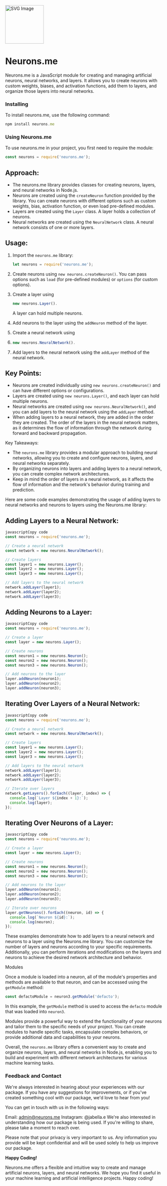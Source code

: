 
<img src="https://github.com/suiGn/neurons.me/assets/9565222/414a7a2f-4d1f-4b24-b94c-89d3b168e6d3" alt="SVG Image" width="123" height="123" style="width: 123px; height: 123px;">


# Neurons.me

Neurons.me is a JavaScript module for creating and managing artificial neurons, neural networks, and layers. It allows you to create neurons with custom weights, biases, and activation functions, add them to layers, and organize those layers into neural networks.

### Installing

To install neurons.me, use the following command:

```js
npm install neurons.me
```

### Using Neurons.me

To use neurons.me in your project, you first need to require the module:

```js
const neurons = require('neurons.me');
```

## Approach:

- The neurons.me library provides classes for creating neurons, layers, and neural networks in Node.js.
- Neurons are created using the `createNeuron` function provided by the library. You can create neurons with different options such as custom weights, bias, activation function, or even load pre-defined modules.
- Layers are created using the `Layer` class. A layer holds a collection of neurons.
- Neural networks are created using the `NeuralNetwork` class. A neural network consists of one or more layers.

## Usage:

1. Import the `neurons.me` library: 

   ```js
   let neurons = require('neurons.me');
   ```

2. Create neurons using `new neurons.createNeuron()`. You can pass options such as `load` (for pre-defined modules) or `options` (for custom options).

3. Create a layer using 

   ```js
   new neurons.Layer(). 
   ```

   A layer can hold multiple neurons.

4. Add neurons to the layer using the `addNeuron` method of the layer.

5. Create a neural network using 

6. ```js
   new neurons.NeuralNetwork().
   ```

7. Add layers to the neural network using the `addLayer` method of the neural network.

## Key Points:

- Neurons are created individually using `new neurons.createNeuron()` and can have different options or configurations.
- Layers are created using `new neurons.Layer()`, and each layer can hold multiple neurons.
- Neural networks are created using `new neurons.NeuralNetwork()`, and you can add layers to the neural network using the `addLayer` method.
- When adding layers to a neural network, they are added in the order they are created. The order of the layers in the neural network matters, as it determines the flow of information through the network during forward and backward propagation.

Key Takeaways:

- The `neurons.me` library provides a modular approach to building neural networks, allowing you to create and configure neurons, layers, and neural networks separately.
- By organizing neurons into layers and adding layers to a neural network, you can create complex network architectures.
- Keep in mind the order of layers in a neural network, as it affects the flow of information and the network's behavior during training and prediction.

 Here are some code examples demonstrating the usage of adding layers to neural networks and neurons to layers using the Neurons.me library:

## Adding Layers to a Neural Network:

```js
javascriptCopy code
const neurons = require('neurons.me');

// Create a neural network
const network = new neurons.NeuralNetwork();

// Create layers
const layer1 = new neurons.Layer();
const layer2 = new neurons.Layer();
const layer3 = new neurons.Layer();

// Add layers to the neural network
network.addLayer(layer1);
network.addLayer(layer2);
network.addLayer(layer3);
```

## Adding Neurons to a Layer:

```js
javascriptCopy code
const neurons = require('neurons.me');

// Create a layer
const layer = new neurons.Layer();

// Create neurons
const neuron1 = new neurons.Neuron();
const neuron2 = new neurons.Neuron();
const neuron3 = new neurons.Neuron();

// Add neurons to the layer
layer.addNeuron(neuron1);
layer.addNeuron(neuron2);
layer.addNeuron(neuron3);
```

## Iterating Over Layers of a Neural Network:

```js
javascriptCopy code
const neurons = require('neurons.me');

// Create a neural network
const network = new neurons.NeuralNetwork();

// Create layers
const layer1 = new neurons.Layer();
const layer2 = new neurons.Layer();
const layer3 = new neurons.Layer();

// Add layers to the neural network
network.addLayer(layer1);
network.addLayer(layer2);
network.addLayer(layer3);

// Iterate over layers
network.getLayers().forEach((layer, index) => {
  console.log(`Layer ${index + 1}:`);
  console.log(layer);
});
```

## Iterating Over Neurons of a Layer:

```js
javascriptCopy code
const neurons = require('neurons.me');

// Create a layer
const layer = new neurons.Layer();

// Create neurons
const neuron1 = new neurons.Neuron();
const neuron2 = new neurons.Neuron();
const neuron3 = new neurons.Neuron();

// Add neurons to the layer
layer.addNeuron(neuron1);
layer.addNeuron(neuron2);
layer.addNeuron(neuron3);

// Iterate over neurons
layer.getNeurons().forEach((neuron, id) => {
  console.log(`Neuron ${id}:`);
  console.log(neuron);
});
```

These examples demonstrate how to add layers to a neural network and neurons to a layer using the Neurons.me library. You can customize the number of layers and neurons according to your specific requirements. Additionally, you can perform iterations and modifications on the layers and neurons to achieve the desired network architecture and behavior.

Modules

Once a module is loaded into a neuron, all of the module's properties and methods are available to that neuron, and can be accessed using the `getModule` method:

```js
const defactoModule = neuron3.getModule('defacto');
```

In this example, the `getModule` method is used to access the `defacto` module that was loaded into `neuron3`.

Modules provide a powerful way to extend the functionality of your neurons and tailor them to the specific needs of your project. You can create modules to handle specific tasks, encapsulate complex behaviors, or provide additional data and capabilities to your neurons.

Overall, the `neurons.me` library offers a convenient way to create and organize neurons, layers, and neural networks in Node.js, enabling you to build and experiment with different network architectures for various machine learning tasks.

### Feedback and Contact

We're always interested in hearing about your experiences with our package. If you have any suggestions for improvements, or if you've created something cool with our package, we'd love to hear from you!

You can get in touch with us in the following ways:

Email: admin@neurons.me
Instagram: @jabella.e
We're also interested in understanding how our package is being used. If you're willing to share, please take a moment to reach over.

Please note that your privacy is very important to us. Any information you provide will be kept confidential and will be used solely to help us improve our package.

**Happy Coding!**

Neurons.me offers a flexible and intuitive way to create and manage artificial neurons, layers, and neural networks. We hope you find it useful in your machine learning and artificial intelligence projects. Happy coding!
